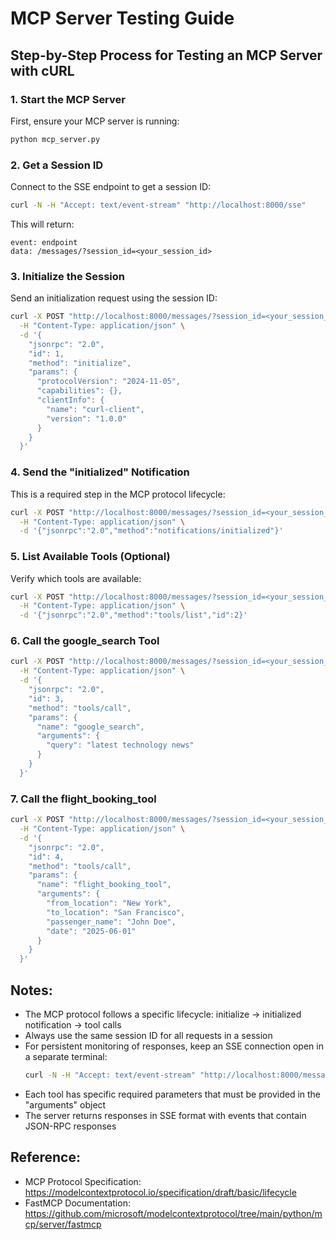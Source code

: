 # MCP Server Testing Guide

## Step-by-Step Process for Testing an MCP Server with cURL

### 1. Start the MCP Server
First, ensure your MCP server is running:
```bash
python mcp_server.py
```

### 2. Get a Session ID
Connect to the SSE endpoint to get a session ID:
```bash
curl -N -H "Accept: text/event-stream" "http://localhost:8000/sse"
```
This will return:
```
event: endpoint
data: /messages/?session_id=<your_session_id>
```

### 3. Initialize the Session
Send an initialization request using the session ID:
```bash
curl -X POST "http://localhost:8000/messages/?session_id=<your_session_id>" \
  -H "Content-Type: application/json" \
  -d '{
    "jsonrpc": "2.0",
    "id": 1,
    "method": "initialize",
    "params": {
      "protocolVersion": "2024-11-05",
      "capabilities": {},
      "clientInfo": {
        "name": "curl-client",
        "version": "1.0.0"
      }
    }
  }'
```

### 4. Send the "initialized" Notification
This is a required step in the MCP protocol lifecycle:
```bash
curl -X POST "http://localhost:8000/messages/?session_id=<your_session_id>" \
  -H "Content-Type: application/json" \
  -d '{"jsonrpc":"2.0","method":"notifications/initialized"}'
```

### 5. List Available Tools (Optional)
Verify which tools are available:
```bash
curl -X POST "http://localhost:8000/messages/?session_id=<your_session_id>" \
  -H "Content-Type: application/json" \
  -d '{"jsonrpc":"2.0","method":"tools/list","id":2}'
```

### 6. Call the google_search Tool
```bash
curl -X POST "http://localhost:8000/messages/?session_id=<your_session_id>" \
  -H "Content-Type: application/json" \
  -d '{
    "jsonrpc": "2.0",
    "id": 3,
    "method": "tools/call",
    "params": {
      "name": "google_search",
      "arguments": {
        "query": "latest technology news"
      }
    }
  }'
```

### 7. Call the flight_booking_tool
```bash
curl -X POST "http://localhost:8000/messages/?session_id=<your_session_id>" \
  -H "Content-Type: application/json" \
  -d '{
    "jsonrpc": "2.0",
    "id": 4,
    "method": "tools/call",
    "params": {
      "name": "flight_booking_tool",
      "arguments": {
        "from_location": "New York",
        "to_location": "San Francisco",
        "passenger_name": "John Doe",
        "date": "2025-06-01"
      }
    }
  }'
```

## Notes:
- The MCP protocol follows a specific lifecycle: initialize → initialized notification → tool calls
- Always use the same session ID for all requests in a session
- For persistent monitoring of responses, keep an SSE connection open in a separate terminal:
  ```bash
  curl -N -H "Accept: text/event-stream" "http://localhost:8000/messages/?session_id=<your_session_id>"
  ```
- Each tool has specific required parameters that must be provided in the "arguments" object
- The server returns responses in SSE format with events that contain JSON-RPC responses

## Reference:
- MCP Protocol Specification: https://modelcontextprotocol.io/specification/draft/basic/lifecycle
- FastMCP Documentation: https://github.com/microsoft/modelcontextprotocol/tree/main/python/mcp/server/fastmcp